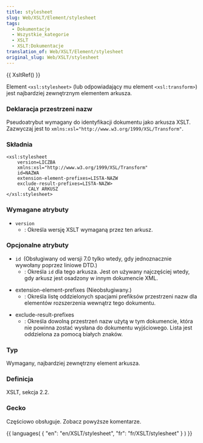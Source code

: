 ```yaml
---
title: stylesheet
slug: Web/XSLT/Element/stylesheet
tags:
  - Dokumentacje
  - Wszystkie_kategorie
  - XSLT
  - XSLT:Dokumentacje
translation_of: Web/XSLT/Element/stylesheet
original_slug: Web/XSLT/stylesheet
---
```

{{ XsltRef() }}

Element `<xsl:stylesheet>` (lub odpowiadający mu element `<xsl:transform>`) jest najbardziej zewnętrznym elementem arkusza.

### Deklaracja przestrzeni nazw

Pseudoatrybut wymagany do identyfikacji dokumentu jako arkusza XSLT. Zazwyczaj jest to `xmlns:xsl="http://www.w3.org/1999/XSL/Transform"`.

### Składnia

    <xsl:stylesheet
    	version=LICZBA
    	xmlns:xsl="http://www.w3.org/1999/XSL/Transform"
    	id=NAZWA
    	extension-element-prefixes=LISTA-NAZW
    	exclude-result-prefixes=LISTA-NAZW>
    		CALY ARKUSZ
    </xsl:stylesheet>

### Wymagane atrybuty

- `version`
  - : Określa wersję XSLT wymaganą przez ten arkusz.

### Opcjonalne atrybuty

- `id `(Obsługiwany od wersji 7.0 tylko wtedy, gdy jednoznacznie wywołany poprzez liniowe DTD.)
  - : Określa `id` dla tego arkusza. Jest on używany najczęściej wtedy, gdy arkusz jest osadzony w innym dokumencie XML.

<!---->

- extension-element-prefixes (Nieobsługiwany.)
  - : Określa listę oddzielonych spacjami prefiksów przestrzeni nazw dla elementów rozszerzenia wewnątrz tego dokumentu.

<!---->

- exclude-result-prefixes
  - : Określa dowolną przestrzeń nazw użytą w tym dokumencie, która nie powinna zostać wysłana do dokumentu wyjściowego. Lista jest oddzielona za pomocą białych znaków.

### Typ

Wymagany, najbardziej zewnętrzny element arkusza.

### Definicja

XSLT, sekcja 2.2.

### Gecko

Częściowo obsługuje. Zobacz powyższe komentarze.

{{ languages( { "en": "en/XSLT/stylesheet", "fr": "fr/XSLT/stylesheet" } ) }}
